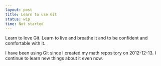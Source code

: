 ```yaml
---
layout: post
title: Learn to use Git
status: wip
time: Not started
---
```

Learn to love Git. Learn to live and breathe it and to be confident and comfortable with it.

I have been using Git since I created my math repository on 2012-12-13. I continue to learn new things about it even now.
